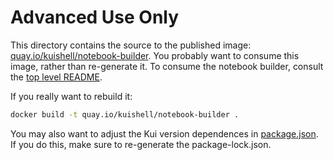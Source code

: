 # Advanced Use Only

This directory contains the source to the published image:
[quay.io/kuishell/notebook-builder](https://quay.io/kuishell/notebook-builder). You
probably want to consume this image, rather than re-generate it. To
consume the notebook builder, consult the [top level
README](../README.md).

If you really want to rebuild it:

```sh
docker build -t quay.io/kuishell/notebook-builder .
```

You may also want to adjust the Kui version dependences in
[package.json](package.json). If you do this, make sure to re-generate
the package-lock.json.
